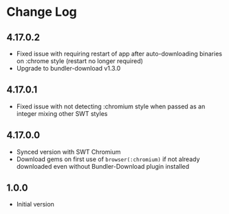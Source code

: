 # Change Log

## 4.17.0.2

- Fixed issue with requiring restart of app after auto-downloading binaries on :chrome style (restart no longer required)
- Upgrade to bundler-download v1.3.0

## 4.17.0.1

- Fixed issue with not detecting :chromium style when passed as an integer mixing other SWT styles

## 4.17.0.0

- Synced version with SWT Chromium
- Download gems on first use of `browser(:chromium)` if not already downloaded even without Bundler-Download plugin installed

## 1.0.0

- Initial version
